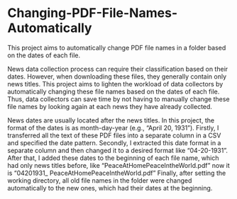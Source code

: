 # Changing-PDF-File-Names-Automatically
This project aims to automatically change PDF file names in a folder based on the dates of each file.

News data collection process can require their classification based on their dates. However, when downloading these files, they generally contain only news titles. This project aims to lighten the workload of data collectors by automatically changing these file names based on the dates of each file. Thus, data collectors can save time by not having to manually change these file names by looking again at each news they have already collected.

News dates are usually located after the news titles. In this project, the format of the dates is as month-day-year (e.g., “April 20, 1931”). Firstly, I transferred all the text of these PDF files into a separate column in a CSV and specified the date pattern. Secondly, I extracted this date format in a separate column and then changed it to a desired format like “04-20-1931”. After that, I added these dates to the beginning of each file name, which had only news titles before, like “PeaceAtHomePeaceIntheWorld.pdf” now it is “04201931_ PeaceAtHomePeaceIntheWorld.pdf” Finally, after setting the working directory, all old file names in the folder were changed automatically to the new ones, which had their dates at the beginning.
